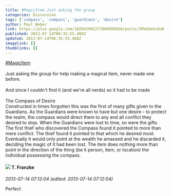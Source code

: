 ```yaml
---
title: #MagicItem Just asking the group
categories: Discussion
tags: ['compass', 'compass', 'guardians', 'desire']
author: Paul Weber
link: https://plus.google.com/102842901273986999928/posts/3PbG9eUcQuN
published: 2013-07-14T06:35:55.488Z
updated: 2013-07-14T06:35:55.488Z
imagelink: []
thumblinks: []
---
```


<a rel="nofollow" class="ot-hashtag" href="https://plus.google.com/s/%23MagicItem/posts">#MagicItem</a><br /><br />Just asking the group for help making a magical item, never made one before.<br /><br />And since I couldn&#39;t find it (and we&#39;re all nerds) so it had to be made<br /><br />The Compass of Desire<br />Constructed in times forgotten this was the first of many gifts given to the Guardians. As the Guardians were known to have but one desire - to protect the realm, the compass would direct them to any and all conflict they desired to stop. When the Guardians were lost to time, so were the gifts. The first thief who discovered the Compass found it pointed to more than mere conflict. The thief found it pointed to that which he desired most. Eventually it would only point at the wealth he amassed and he discarded it, deciding the magic of it had been lost. The item does nothing more than point in the direction of the thing (be it person, item, or location) the individual possessing the compass.
<div id='comment z13ksjowmkmzgrd0i22ctpuofxnogpch304'>
  <h4><img src='{{site.baseurl}}//images/avatars/110330901807759406775_photo.jpg'> T. Franzke</h4>
      <p><cite>2013-07-14 07:12:04 (edited: 2013-07-14 07:12:04)</cite></p>
        <p>Perfect</p>
</div>
        
